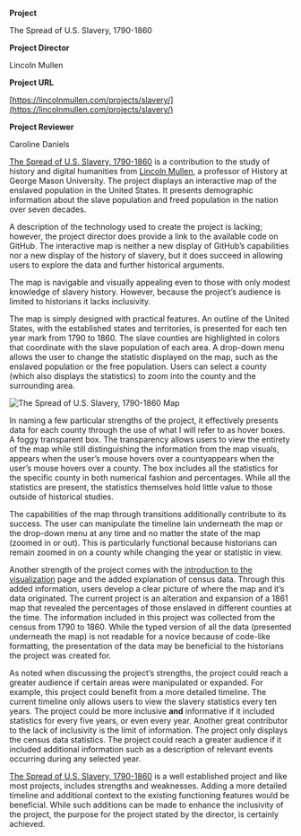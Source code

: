 **Project** 

The Spread of U.S. Slavery, 1790-1860

**Project Director**

Lincoln Mullen

**Project URL**

[https://lincolnmullen.com/projects/slavery/](https://lincolnmullen.com/projects/slavery/)

**Project Reviewer**

Caroline Daniels


[The Spread of U.S. Slavery, 1790-1860](https://lincolnmullen.com/projects/slavery/) is a contribution to the study of history and digital humanities from [Lincoln Mullen](https://lincolnmullen.com), a professor of History at George Mason University. The project displays an interactive map of the enslaved population in the United States. It presents demographic information about the slave population and freed population in the nation over seven decades. 

A description of the technology used to create the project is lacking; however, the project director does provide a link to the available code on GitHub. The interactive map is neither a new display of GitHub’s capabilities nor a new display of the history of slavery, but it does succeed in allowing users to explore the data and further historical arguments. 

The map is navigable and visually appealing even to those with only modest knowledge of slavery history. However, because the project’s audience is limited to historians it lacks inclusivity.

The map is simply designed with practical features. An outline of the United States, with the established states and territories, is presented for each ten year mark from 1790 to 1860. The slave counties are highlighted in colors that coordinate with the slave population of each area. A drop-down menu allows the user to change the statistic displayed on the map, such as the enslaved population or the free population. Users can select a county (which also displays the statistics) to zoom into the county and the surrounding area. 

![The Spread of U.S. Slavery, 1790-1860 Map](https://carolined350.github.io/carolined350/images/images/SlaveryMap.png)

In naming a few particular strengths of the project, it effectively presents data for each county through the use of what I will refer to as hover boxes. A foggy transparent box. The transparency allows users to view the entirety of the map while still distinguishing the information from the map visuals, appears when the user’s mouse hovers over a countyappears when the user’s mouse hovers over a county. The box includes all the statistics for the specific county in both numerical fashion and percentages. While all the statistics are present, the statistics themselves hold little value to those outside of historical studies. 

The capabilities of the map through transitions additionally contribute to its success. The user can manipulate the timeline lain underneath the map or the drop-down menu at any time and no matter the state of the map (zoomed in or out). This is particularly functional because historians can remain zoomed in on a county while changing the year or statistic in view. 

Another strength of the project comes with the [introduction to the visualization](https://lincolnmullen.com/blog/mapping-the-spread-of-american-slavery/) page and the added explanation of census data. Through this added information, users develop a clear picture of where the map and it’s data originated. The current project is an alteration and expansion of a 1861 map that revealed the percentages of those enslaved in different counties at the time. The information included in this project was collected from the census from 1790 to 1860. While the typed version of all the data (presented underneath the map) is not readable for a novice because of code-like formatting, the presentation of the data may be beneficial to the historians the project was created for. 

As noted when discussing the project’s strengths, the project could reach a greater audience if certain areas were manipulated or expanded. For example, this project could benefit from a more detailed timeline. The current timeline only allows users to view the slavery statistics every ten years. The project could be more inclusive **and** informative if it included statistics for every five years, or even every year. Another great contributor to the lack of inclusivity is the limit of information. The project only displays the census data statistics. The project could reach a greater audience if it included additional information such as a description of relevant events occurring during any selected year. 

[The Spread of U.S. Slavery, 1790-1860](https://lincolnmullen.com/projects/slavery/) is a well established project and like most projects, includes strengths and weaknesses. Adding a more detailed timeline and additional context to the existing functioning features would be beneficial. While such additions can be made to enhance the inclusivity of the project, the purpose for the project stated by the director, is certainly achieved. 
